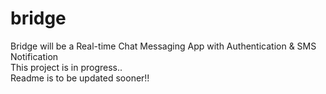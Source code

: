 # bridge
Bridge will be a Real-time Chat Messaging App with Authentication &amp; SMS Notification
<br>
This project is in progress..
<br>
Readme is to be updated sooner!!
